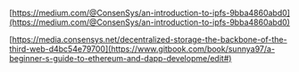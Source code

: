 [https://medium.com/@ConsenSys/an-introduction-to-ipfs-9bba4860abd0](https://medium.com/@ConsenSys/an-introduction-to-ipfs-9bba4860abd0)

[https://media.consensys.net/decentralized-storage-the-backbone-of-the-third-web-d4bc54e79700](https://www.gitbook.com/book/sunnya97/a-beginner-s-guide-to-ethereum-and-dapp-developme/edit#)

